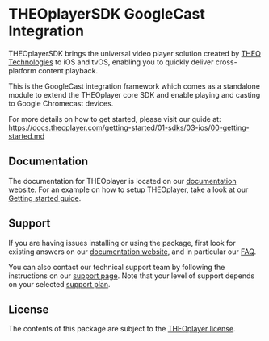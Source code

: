 # THEOplayerSDK GoogleCast Integration

THEOplayerSDK brings the universal video player solution created by [THEO Technologies](https://www.theoplayer.com/) to iOS and tvOS, enabling you to quickly deliver cross-platform content playback.

This is the GoogleCast integration framework which comes as a standalone module to extend the THEOplayer core SDK and enable playing and casting to Google Chromecast devices.

For more details on how to get started, please visit our guide at: https://docs.theoplayer.com/getting-started/01-sdks/03-ios/00-getting-started.md

## Documentation

The documentation for THEOplayer is located on our [documentation website](https://docs.theoplayer.com).
For an example on how to setup THEOplayer, take a look at our [Getting started guide](https://docs.theoplayer.com/getting-started/01-sdks/03-ios/00-getting-started.md).

## Support

If you are having issues installing or using the package, first look for existing answers on our [documentation website](https://docs.theoplayer.com/),
and in particular our [FAQ](https://docs.theoplayer.com/faq/00-introduction.md).

You can also contact our technical support team by following the instructions on our [support page](https://docs.theoplayer.com/faq/00-introduction.md).
Note that your level of support depends on your selected [support plan](https://www.theoplayer.com/supportplans).

## License

The contents of this package are subject to the [THEOplayer license](https://www.theoplayer.com/terms).
